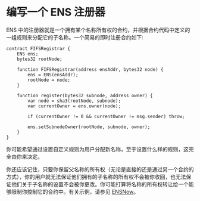# 编写一个 ENS 注册器

ENS 中的注册器就是一个拥有某个名称所有权的合约，并根据合约代码中定义的一组规则来分配它的子名称。一个简易的即时注册合约如下:

```
contract FIFSRegistrar {
    ENS ens;
    bytes32 rootNode;

    function FIFSRegistrar(address ensAddr, bytes32 node) {
        ens = ENS(ensAddr);
        rootNode = node;
    }

    function register(bytes32 subnode, address owner) {
        var node = sha3(rootNode, subnode);
        var currentOwner = ens.owner(node);

        if (currentOwner != 0 && currentOwner != msg.sender) throw;

        ens.setSubnodeOwner(rootNode, subnode, owner);
    }
}
```

你可能希望通过设置自定义规则为用户分配新名称，至于设置什么样的规则，这完全由你来决定。

你还应该记住，只要你保留父名称的所有权（无论是直接的还是通过另一个合约的方式），你的用户就无法保证他们拥有的子名称的所有权不会被你收回，也无法保证他们关于子名称的设置不会被你更改。你可能打算将名称的所有权转让给一个能够限制你控制它的合约中。有关示例，请参见 [ENSNow](https://github.com/ensdomains/subdomain-registrar)。
